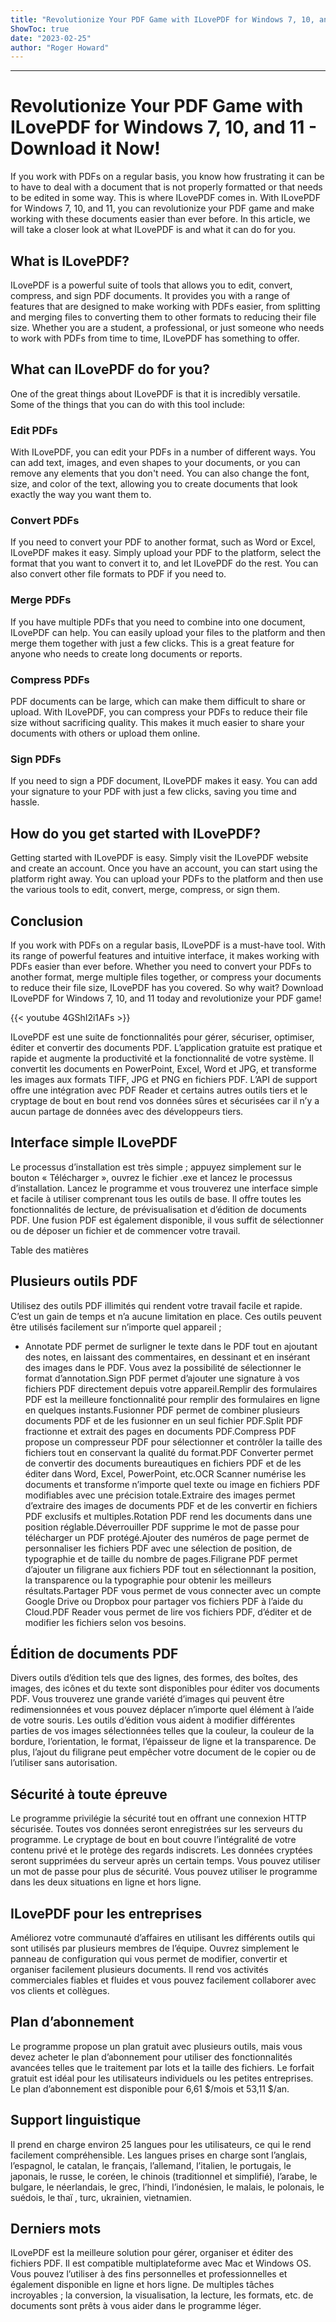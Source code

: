 ```yaml
---
title: "Revolutionize Your PDF Game with ILovePDF for Windows 7, 10, and 11 - Download it Now!"
ShowToc: true 
date: "2023-02-25"
author: "Roger Howard"
---
```

*****
# Revolutionize Your PDF Game with ILovePDF for Windows 7, 10, and 11 - Download it Now!

If you work with PDFs on a regular basis, you know how frustrating it can be to have to deal with a document that is not properly formatted or that needs to be edited in some way. This is where ILovePDF comes in. With ILovePDF for Windows 7, 10, and 11, you can revolutionize your PDF game and make working with these documents easier than ever before. In this article, we will take a closer look at what ILovePDF is and what it can do for you.

## What is ILovePDF?

ILovePDF is a powerful suite of tools that allows you to edit, convert, compress, and sign PDF documents. It provides you with a range of features that are designed to make working with PDFs easier, from splitting and merging files to converting them to other formats to reducing their file size. Whether you are a student, a professional, or just someone who needs to work with PDFs from time to time, ILovePDF has something to offer.

## What can ILovePDF do for you?

One of the great things about ILovePDF is that it is incredibly versatile. Some of the things that you can do with this tool include:

### Edit PDFs

With ILovePDF, you can edit your PDFs in a number of different ways. You can add text, images, and even shapes to your documents, or you can remove any elements that you don't need. You can also change the font, size, and color of the text, allowing you to create documents that look exactly the way you want them to.

### Convert PDFs

If you need to convert your PDF to another format, such as Word or Excel, ILovePDF makes it easy. Simply upload your PDF to the platform, select the format that you want to convert it to, and let ILovePDF do the rest. You can also convert other file formats to PDF if you need to.

### Merge PDFs

If you have multiple PDFs that you need to combine into one document, ILovePDF can help. You can easily upload your files to the platform and then merge them together with just a few clicks. This is a great feature for anyone who needs to create long documents or reports.

### Compress PDFs

PDF documents can be large, which can make them difficult to share or upload. With ILovePDF, you can compress your PDFs to reduce their file size without sacrificing quality. This makes it much easier to share your documents with others or upload them online.

### Sign PDFs

If you need to sign a PDF document, ILovePDF makes it easy. You can add your signature to your PDF with just a few clicks, saving you time and hassle.

## How do you get started with ILovePDF?

Getting started with ILovePDF is easy. Simply visit the ILovePDF website and create an account. Once you have an account, you can start using the platform right away. You can upload your PDFs to the platform and then use the various tools to edit, convert, merge, compress, or sign them.

## Conclusion

If you work with PDFs on a regular basis, ILovePDF is a must-have tool. With its range of powerful features and intuitive interface, it makes working with PDFs easier than ever before. Whether you need to convert your PDFs to another format, merge multiple files together, or compress your documents to reduce their file size, ILovePDF has you covered. So why wait? Download ILovePDF for Windows 7, 10, and 11 today and revolutionize your PDF game!

{{< youtube 4GShI2i1AFs >}} 



ILovePDF est une suite de fonctionnalités pour gérer, sécuriser, optimiser, éditer et convertir des documents PDF. L’application gratuite est pratique et rapide et augmente la productivité et la fonctionnalité de votre système. Il convertit les documents en PowerPoint, Excel, Word et JPG, et transforme les images aux formats TIFF, JPG et PNG en fichiers PDF. L’API de support offre une intégration avec PDF Reader et certains autres outils tiers et le cryptage de bout en bout rend vos données sûres et sécurisées car il n’y a aucun partage de données avec des développeurs tiers.
 
## Interface simple ILovePDF
 
Le processus d’installation est très simple ; appuyez simplement sur le bouton « Télécharger », ouvrez le fichier .exe et lancez le processus d’installation. Lancez le programme et vous trouverez une interface simple et facile à utiliser comprenant tous les outils de base. Il offre toutes les fonctionnalités de lecture, de prévisualisation et d’édition de documents PDF. Une fusion PDF est également disponible, il vous suffit de sélectionner ou de déposer un fichier et de commencer votre travail.
 
Table des matières
 
## Plusieurs outils PDF
 
Utilisez des outils PDF illimités qui rendent votre travail facile et rapide. C’est un gain de temps et n’a aucune limitation en place. Ces outils peuvent être utilisés facilement sur n’importe quel appareil ;
 
- Annotate PDF permet de surligner le texte dans le PDF tout en ajoutant des notes, en laissant des commentaires, en dessinant et en insérant des images dans le PDF. Vous avez la possibilité de sélectionner le format d’annotation.Sign PDF permet d’ajouter une signature à vos fichiers PDF directement depuis votre appareil.Remplir des formulaires PDF est la meilleure fonctionnalité pour remplir des formulaires en ligne en quelques instants.Fusionner PDF permet de combiner plusieurs documents PDF et de les fusionner en un seul fichier PDF.Split PDF fractionne et extrait des pages en documents PDF.Compress PDF propose un compresseur PDF pour sélectionner et contrôler la taille des fichiers tout en conservant la qualité du format.PDF Converter permet de convertir des documents bureautiques en fichiers PDF et de les éditer dans Word, Excel, PowerPoint, etc.OCR Scanner numérise les documents et transforme n’importe quel texte ou image en fichiers PDF modifiables avec une précision totale.Extraire des images permet d’extraire des images de documents PDF et de les convertir en fichiers PDF exclusifs et multiples.Rotation PDF rend les documents dans une position réglable.Déverrouiller PDF supprime le mot de passe pour télécharger un PDF protégé.Ajouter des numéros de page permet de personnaliser les fichiers PDF avec une sélection de position, de typographie et de taille du nombre de pages.Filigrane PDF permet d’ajouter un filigrane aux fichiers PDF tout en sélectionnant la position, la transparence ou la typographie pour obtenir les meilleurs résultats.Partager PDF vous permet de vous connecter avec un compte Google Drive ou Dropbox pour partager vos fichiers PDF à l’aide du Cloud.PDF Reader vous permet de lire vos fichiers PDF, d’éditer et de modifier les fichiers selon vos besoins.

 
## Édition de documents PDF
 
Divers outils d’édition tels que des lignes, des formes, des boîtes, des images, des icônes et du texte sont disponibles pour éditer vos documents PDF. Vous trouverez une grande variété d’images qui peuvent être redimensionnées et vous pouvez déplacer n’importe quel élément à l’aide de votre souris. Les outils d’édition vous aident à modifier différentes parties de vos images sélectionnées telles que la couleur, la couleur de la bordure, l’orientation, le format, l’épaisseur de ligne et la transparence. De plus, l’ajout du filigrane peut empêcher votre document de le copier ou de l’utiliser sans autorisation.
 
## Sécurité à toute épreuve
 
Le programme privilégie la sécurité tout en offrant une connexion HTTP sécurisée. Toutes vos données seront enregistrées sur les serveurs du programme. Le cryptage de bout en bout couvre l’intégralité de votre contenu privé et le protège des regards indiscrets. Les données cryptées seront supprimées du serveur après un certain temps. Vous pouvez utiliser un mot de passe pour plus de sécurité. Vous pouvez utiliser le programme dans les deux situations en ligne et hors ligne.
 
## ILovePDF pour les entreprises
 
Améliorez votre communauté d’affaires en utilisant les différents outils qui sont utilisés par plusieurs membres de l’équipe. Ouvrez simplement le panneau de configuration qui vous permet de modifier, convertir et organiser facilement plusieurs documents. Il rend vos activités commerciales fiables et fluides et vous pouvez facilement collaborer avec vos clients et collègues.
 
## Plan d’abonnement
 
Le programme propose un plan gratuit avec plusieurs outils, mais vous devez acheter le plan d’abonnement pour utiliser des fonctionnalités avancées telles que le traitement par lots et la taille des fichiers. Le forfait gratuit est idéal pour les utilisateurs individuels ou les petites entreprises. Le plan d’abonnement est disponible pour 6,61 $/mois et 53,11 $/an.
 
## Support linguistique
 
Il prend en charge environ 25 langues pour les utilisateurs, ce qui le rend facilement compréhensible. Les langues prises en charge sont l’anglais, l’espagnol, le catalan, le français, l’allemand, l’italien, le portugais, le japonais, le russe, le coréen, le chinois (traditionnel et simplifié), l’arabe, le bulgare, le néerlandais, le grec, l’hindi, l’indonésien, le malais, le polonais, le suédois, le thaï , turc, ukrainien, vietnamien.
 
## Derniers mots
 
ILovePDF est la meilleure solution pour gérer, organiser et éditer des fichiers PDF. Il est compatible multiplateforme avec Mac et Windows OS. Vous pouvez l’utiliser à des fins personnelles et professionnelles et également disponible en ligne et hors ligne. De multiples tâches incroyables ; la conversion, la visualisation, la lecture, les formats, etc. de documents sont prêts à vous aider dans le programme léger.



